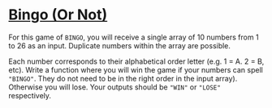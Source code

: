 # [Bingo (Or Not)](https://www.codewars.com/kata/bingo-or-not "https://www.codewars.com/kata/5a1ee4dfffe75f0fcb000145")

For this game of `BINGO`, you will receive a single array of 10 numbers from 1 to 26 as an input. Duplicate numbers within the array are possible.

Each number corresponds to their alphabetical order letter (e.g. 1 = A. 2 = B, etc). Write a function where you will win the game if your numbers can spell `"BINGO"`. They do not need to be in the right order in the input array). Otherwise you will lose. Your outputs should be `"WIN"` or `"LOSE"` respectively.